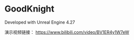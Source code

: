 # GoodKnight

Developed with Unreal Engine 4.27

演示视频链接：
https://www.bilibili.com/video/BV1ER4y1W7eW
